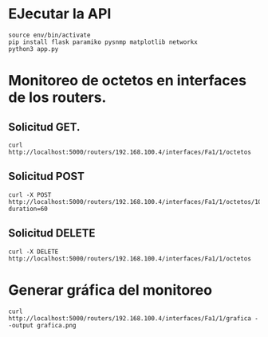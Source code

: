 # EJecutar la API
```
source env/bin/activate
pip install flask paramiko pysnmp matplotlib networkx
python3 app.py
```

# Monitoreo de octetos en interfaces de los routers.
## Solicitud GET.

```
curl http://localhost:5000/routers/192.168.100.4/interfaces/Fa1/1/octetos
```

## Solicitud POST

```
curl -X POST http://localhost:5000/routers/192.168.100.4/interfaces/Fa1/1/octetos/10?duration=60
```

## Solicitud DELETE

```
curl -X DELETE http://localhost:5000/routers/192.168.100.4/interfaces/Fa1/1/octetos
```

# Generar gráfica del monitoreo

```
curl http://localhost:5000/routers/192.168.100.4/interfaces/Fa1/1/grafica --output grafica.png
```